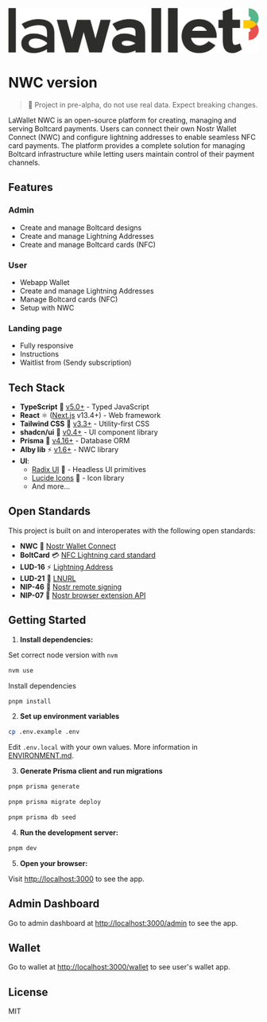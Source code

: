 ![LaWallet Logo](/public/logos/lawallet.png)

# NWC version

> 🚨 Project in pre-alpha, do not use real data. Expect breaking changes.

LaWallet NWC is an open-source platform for creating, managing and serving Boltcard payments. Users can connect their own Nostr Wallet Connect (NWC) and configure lightning addresses to enable seamless NFC card payments. The platform provides a complete solution for managing Boltcard infrastructure while letting users maintain control of their payment channels.

## Features

### Admin

- Create and manage Boltcard designs
- Create and manage Lightning Addresses
- Create and manage Boltcard cards (NFC)

### User

- Webapp Wallet
- Create and manage Lightning Addresses
- Manage Boltcard cards (NFC)
- Setup with NWC

### Landing page

- Fully responsive
- Instructions
- Waitlist from (Sendy subscription)

## Tech Stack

- **TypeScript** 🔷 [v5.0+](https://www.typescriptlang.org/) - Typed JavaScript
- **React** ⚛️ ([Next.js](https://nextjs.org/) v13.4+) - Web framework
- **Tailwind CSS** 🎨 [v3.3+](https://tailwindcss.com/) - Utility-first CSS
- **shadcn/ui** 🎯 [v0.4+](https://ui.shadcn.com/) - UI component library
- **Prisma** 💾 [v4.16+](https://www.prisma.io/) - Database ORM
- **Alby lib** ⚡ [v1.6+](https://github.com/getAlby/js-sdk) - NWC library
- **UI**:
  - [Radix UI](https://www.radix-ui.com/) 🎨 - Headless UI primitives
  - [Lucide Icons](https://lucide.dev/) 🎯 - Icon library
  - And more...

## Open Standards

This project is built on and interoperates with the following open standards:

- **NWC** 🔑 [Nostr Wallet Connect](https://nwc.getalby.com/)
- **BoltCard** 💳 [NFC Lightning card standard](https://github.com/boltcard/boltcard)
- **LUD-16** ⚡ [Lightning Address](https://github.com/lnurl/luds/blob/luds/16.md)
- **LUD-21** 🔗 [LNURL](https://github.com/lnurl/luds/blob/luds/21.md)
- **NIP-46** 🔏 [Nostr remote signing](https://github.com/nostr-protocol/nips/blob/master/46.md)
- **NIP-07** 🔌 [Nostr browser extension API](https://github.com/nostr-protocol/nips/blob/master/07.md)

## Getting Started

1. **Install dependencies:**

Set correct node version with `nvm`

```bash
nvm use
```

Install dependencies

```bash
pnpm install
```

2. **Set up environment variables**

```bash
cp .env.example .env
```

Edit `.env.local` with your own values. More information in [ENVIRONMENT.md](./docs/ENVIRONMENT.md).

3. **Generate Prisma client and run migrations**

```bash
pnpm prisma generate
```

```bash
pnpm prisma migrate deploy
```

```bash
pnpm prisma db seed
```

4. **Run the development server:**

```bash
pnpm dev
```

5. **Open your browser:**

Visit [http://localhost:3000](http://localhost:3000) to see the app.

## Admin Dashboard

Go to admin dashboard at [http://localhost:3000/admin](http://localhost:3000/admin) to see the app.

## Wallet

Go to wallet at [http://localhost:3000/wallet](http://localhost:3000/wallet) to see user's wallet app.

## License

MIT
